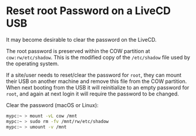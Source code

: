 # Reset root Password on a LiveCD USB

It may become desirable to clear the password on the LiveCD.

The root password is preserved within the COW partition at `cow:rw/etc/shadow`. This is the
modified copy of the `/etc/shadow` file used by the operating system.

If a site/user needs to reset/clear the password for `root`, they can mount their USB on another
machine and remove this file from the COW partition. When next booting from the USB it will
reinitialize to an empty password for `root`, and again at next login it will require the password
to be changed.

Clear the password (macOS or Linux):

```bash
mypc:~ > mount -vL cow /mnt
mypc:~ > sudo rm -fv /mnt/rw/etc/shadow
mypc:~ > umount -v /mnt
```
